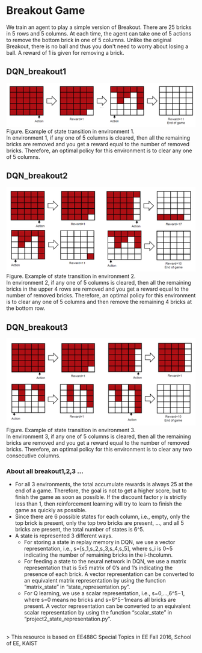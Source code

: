 # Breakout Game
We train an agent to play a simple version of Breakout. There are 25 bricks in 5 rows and 5 columns. At each time, the agent can take one of 5 actions to remove the bottom brick in one of 5 columns. Unlike the original Breakout, there is no ball and thus you don't need to worry about losing a ball. A reward of 1 is given for removing a brick.

## DQN_breakout1
![](./image/environment1.png)
Figure. Example of state transition in environment 1. <br>
In environment 1, if any one of 5 columns is cleared, then all the remaining bricks are removed and you get a reward equal to the number of removed bricks. Therefore, an optimal policy for this environment is to clear any one of 5 columns. 

## DQN_breakout2
![](./image/environment2.png)
Figure. Example of state transition in environment 2. <br>
In environment 2, if any one of 5 columns is cleared, then all the remaining bricks in the upper 4 rows are removed and you get a reward equal to the number of removed bricks. Therefore, an optimal policy for this environment is to clear any one of 5 columns and then remove the remaining 4 bricks at the bottom row.

## DQN_breakout3
![](./image/environment3.png)
Figure. Example of state transition in environment 3. <br>
In environment 3, if any one of 5 columns is cleared, then all the remaining bricks are removed and you get a reward equal to the number of removed bricks. Therefore, an optimal policy for this environment is to clear any two consecutive columns. 

### About all breakout1,2,3 ...
* For all 3 environments, the total accumulate rewards is always 25 at the end of a game. Therefore, the goal is not to get a higher score, but to finish the game as soon as possible. If the discount factor 𝛾 is strictly less than 1, then reinforcement learning will try to learn to finish the game as quickly as possible.
* Since there are 6 possible states for each column, i.e., empty, only the top brick is present, only the top two bricks are present, …, and all 5 bricks are present, the total number of states is 6^5.
* A state is represented 3 different ways.
   * For storing a state in replay memory in DQN, we use a vector representation, i.e., s=[s_1,s_2,s_3,s_4,s_5], where s_i is 0~5 indicating the number of remaining bricks in the i-thcolumn.
   * For feeding a state to the neural network in DQN, we use a matrix representation that is 5x5 matrix of 0’s and 1’s indicating the presence of each brick. A vector representation can be converted to an equivalent matrix representation by using the function “matrix_state” in “state_representation.py”.
   * For Q learning, we use a scalar representation, i.e., s=0,…,6^5−1, where s=0 means no bricks and s=6^5−1means all bricks are present. A vector representation can be converted to an equivalent scalar representation by using the function “scalar_state” in “project2_state_representation.py”.
   


<br>
> This resource is based on EE488C Special Topics in EE <Deep Learning and AlphaGo> Fall 2016, School of EE, KAIST